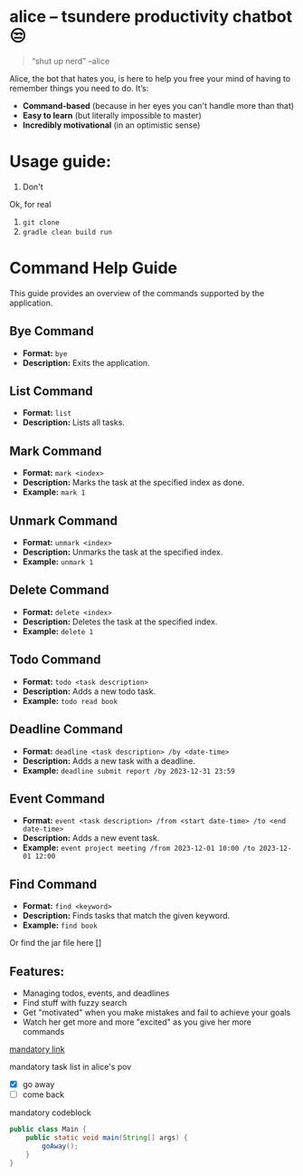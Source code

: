 # alice – tsundere productivity chatbot😒

> “shut up nerd” –alice

Alice, the bot that hates you, is here to help you free your mind of having to remember things you need to do. It’s:

- **Command-based** (because in her eyes you can't handle more than that)
- **Easy to learn** (but literally impossible to master)
- **Incredibly motivational** (in an optimistic sense)

# Usage guide:

1. Don't

Ok, for real

1. `git clone`
2. `gradle clean build run`


# Command Help Guide

This guide provides an overview of the commands supported by the application.

## Bye Command
- **Format:** `bye`
- **Description:** Exits the application.

## List Command
- **Format:** `list`
- **Description:** Lists all tasks.

## Mark Command
- **Format:** `mark <index>`
- **Description:** Marks the task at the specified index as done.
- **Example:** `mark 1`

## Unmark Command
- **Format:** `unmark <index>`
- **Description:** Unmarks the task at the specified index.
- **Example:** `unmark 1`

## Delete Command
- **Format:** `delete <index>`
- **Description:** Deletes the task at the specified index.
- **Example:** `delete 1`

## Todo Command
- **Format:** `todo <task description>`
- **Description:** Adds a new todo task.
- **Example:** `todo read book`

## Deadline Command
- **Format:** `deadline <task description> /by <date-time>`
- **Description:** Adds a new task with a deadline.
- **Example:** `deadline submit report /by 2023-12-31 23:59`

## Event Command
- **Format:** `event <task description> /from <start date-time> /to <end date-time>`
- **Description:** Adds a new event task.
- **Example:** `event project meeting /from 2023-12-01 10:00 /to 2023-12-01 12:00`

## Find Command
- **Format:** `find <keyword>`
- **Description:** Finds tasks that match the given keyword.
- **Example:** `find book`

Or find the jar file here []

## Features:
- Managing todos, events, and deadlines
- Find stuff with fuzzy search
- Get "motivated" when you make mistakes and fail to achieve your goals
- Watch her get more and more "excited" as you give her more commands

[mandatory link](https://ozpropets.com/wp-content/uploads/2022/01/5-Signs-Your-Cat-Hates-YOU_00-jpg.webp)

mandatory task list in alice's pov
- [X] go away
- [ ] come back 

mandatory codeblock
```java
public class Main {
    public static void main(String[] args) {
        goAway();
    }
}
